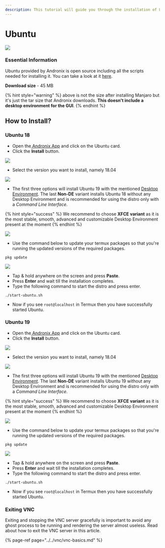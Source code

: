 ```yaml
---
description: This tutorial will guide you through the installation of Ubuntu 19
---
```


# Ubuntu

![](https://github.com/AndronixApp/docs/raw/0f6e87f7433bb0a412a4ddf71ac99121c85ff5e7/.gitbook/assets/ubuntu_banner.png)

### Essential Information

Ubuntu provided by Andronix is open source including all the scripts needed for installing it. You can take a look at it [here](https://github.com/AndronixApp/AndronixOrigin).

**Download size** - 45 MB

{% hint style="warning" %}
 above is not the size after installing Manjaro but it's just the tar size that Andronix downloads. **This doesn't include a desktop environment for the GUI**.
{% endhint %}

## How to Install?

### Ubuntu 18

* Open the[ Andronix App](https://andronix.app/) and click on the Ubuntu card.
* Click the **Install** button.

![](../../.gitbook/assets/ubuntu.png)

* Select the version you want to install, namely 18.04

![](../../.gitbook/assets/ubuntu_selection.png)

* The first three options will install Ubuntu 19 with the mentioned [Desktop Environment](https://en.wikipedia.org/wiki/Desktop_environment). The last **Non-DE** variant installs Ubuntu 18 without any Desktop Environment and is recommended for using the distro only with a _Command Line Interface_.

{% hint style="success" %}
We recommend to choose **XFCE variant** as it is the most stable, smooth, advanced and customizable Desktop Environment present at the moment
{% endhint %}

![](../../.gitbook/assets/ubuntu_install_sheet.png)

* Use the command below to update your termux packages so that you're running the updated versions of the required packages.

```text
pkg update
```

![](../../.gitbook/assets/termux-1.png)

* Tap & hold anywhere on the screen and press **Paste**.
* Press **Enter** and wait till the installation completes.
* Type the following command to start the distro and press enter.

```text
./start-ubuntu.sh
```

* Now if you see `root@localhost` in Termux then you have successfully started Ubuntu.



### Ubuntu 19

* Open the[ Andronix App](https://andronix.app/) and click on the Ubuntu card.
* Click the **Install** button.

![](../../.gitbook/assets/ubuntu.png)

* Select the version you want to install, namely 18.04

![](../../.gitbook/assets/ubuntu_selection.png)

* The first three options will install Ubuntu 19 with the mentioned [Desktop Environment](https://en.wikipedia.org/wiki/Desktop_environment). The last **Non-DE** variant installs Ubuntu 19 without any Desktop Environment and is recommended for using the distro only with a _Command Line Interface_.

{% hint style="success" %}
We recommend to choose **XFCE variant** as it is the most stable, smooth, advanced and customizable Desktop Environment present at the moment
{% endhint %}

![](../../.gitbook/assets/ubuntu_install_sheet.png)

* Use the command below to update your termux packages so that you're running the updated versions of the required packages.

```text
pkg update
```

![](../../.gitbook/assets/termux-1.png)

* Tap & hold anywhere on the screen and press **Paste**.
* Press **Enter** and wait till the installation completes.
* Type the following command to start the distro and press enter.

```text
./start-ubuntu.sh
```

* Now if you see `root@localhost` in Termux then you have successfully started Ubuntu.

### Exiting VNC

Exiting and stopping the VNC server gracefully is important to avoid any ghost process to be running and rendering the server almost useless. Read about how to exit the VNC server in this article.

{% page-ref page="../../vnc/vnc-basics.md" %}

